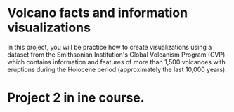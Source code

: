  # Volcano facts and information visualizations
In this project, you will be practice how to create visualizations using a dataset from the Smithsonian Institution's Global Volcanism Program (GVP) which contains information and features of more than 1,500 volcanoes with eruptions during the Holocene period (approximately the last 10,000 years).
# Project 2 in ine course.
